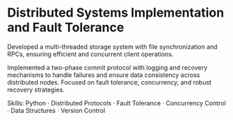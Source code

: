 # Distributed Systems Implementation and Fault Tolerance
 
Developed a multi-threaded storage system with file synchronization and RPCs, ensuring efficient and concurrent client operations.

Implemented a two-phase commit protocol with logging and recovery mechanisms to handle failures and ensure data consistency across distributed nodes. Focused on fault tolerance, concurrency, and robust recovery strategies.

Skills: Python · Distributed Protocols · Fault Tolerance · Concurrency Control · Data Structures · Version Control